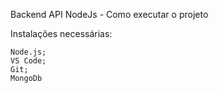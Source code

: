 Backend API NodeJs - Como executar o projeto

Instalações necessárias:

    Node.js;
    VS Code;
    Git;
    MongoDb